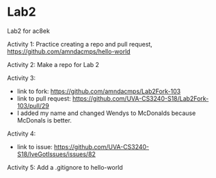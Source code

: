 # Lab2
Lab2 for ac8ek

Activity 1: Practice creating a repo and pull request, https://github.com/amndacmps/hello-world

Activity 2: Make a repo for Lab 2

Activity 3:
  - link to fork: https://github.com/amndacmps/Lab2Fork-103
  - link to pull request: https://github.com/UVA-CS3240-S18/Lab2Fork-103/pull/29
  - I added my name and changed Wendys to McDonalds because McDonals is better.

Activity 4:
  - link to issue: https://github.com/UVA-CS3240-S18/IveGotIssues/issues/82

Activity 5: Add a .gitignore to hello-world
